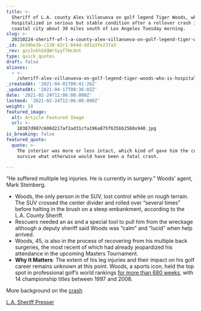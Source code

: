 ```yaml
---
title: >-
  Sheriff of L.A. county Alex Villanueva on golf legend Tiger Woods, who is
  hospitalized in serious but stable condition after a rollover crash in a
  coastal city about 30 miles south of Los Angeles Tuesday morning.
slug: >-
  20210224-sheriff-of-l-a-county-alex-villanueva-on-golf-legend-tiger-woods-who-is-hospitalized-in
_id: 2e34be3b-c138-42c1-844d-dd1a3fe237a3
_rev: gzsIxkhSGQWrSyyf7HcXnt
type: quick_quotes
draft: false
aliases:
  - >-
    /sheriff-alex-villanueva-on-golf-legend-tiger-woods-who-is-hospitalized-in-serious-but-stable-condition-after-a-rollover-crash-in-a-coastal-city-about-30-miles-south-of-los-angeles-tuesday-morning/
_createdAt: '2021-04-01T09:41:26Z'
_updatedAt: '2021-04-17T08:36:02Z'
date: '2021-02-24T12:06:00.000Z'
lastmod: '2021-02-24T12:06:00.000Z'
weight: 50
featured_image:
  alt: Article Featured Image
  url: >-
    10387d987c608d217af2ad31cfa196a875f635bb2560x948.jpg
is_breaking: false
featured_quote:
  quote: >-
    The interior was more or less intact, which kind of gave him the cushion to
    survive what otherwise would have been a fatal crash.

---
```

“He suffered multiple leg injuries. He is currently in surgery.” Woods’ agent, Mark Steinberg.

* Woods, the only person in the SUV, lost control while on rough terrain. The SUV crossed the center divider and rolled over “several times” before halting in the brush on a steep embankment, according to the L.A. County Sheriff.
* Rescuers needed an ax and a special tool to pull him from the wreckage although a deputy sheriff said Woods was “calm” and “lucid” when help arrived.
* Woods, 45, is also in the process of recovering from his multiple back surgeries, the most recent of which had already jeopardized his attendance in the upcoming Masters Tournament.
* **Why It Matters**: The extent of his leg injuries and their impact on his golf career remains unknown at this point. Woods, a sports icon, held the top spot in professional golf’s world rankings [for more than 680 weeks](https://www.pgatour.com/stats/stat.ATR858.html), with 14 championship titles between 1997 and 2008.

More background on the [crash](https://www.npr.org/2021/02/23/970635946/tiger-woods-injured-in-roll-over-single-vehicle-accident-la-county-sheriff-says)

[L.A. Sheriff Presser](https://www.facebook.com/LosAngelesCountySheriffsDepartment/videos/3926951313992398)